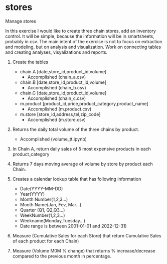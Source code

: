 # stores
Manage stores

In this exercise I would like to create three chain stores, add an inventory control. It will be simple, because the information will be in smartsheets, probably in csv. The main intent of the exercise is not to focus on extraction and modeling, but on analysis and visualization. Work on connecting tables and creating analyses, visyalizations and reports.

1. Create the tables
    - chain.A [date,store_id,product_id,volume] 
        - Accomplished (chain_a.csv)
    - chain.B [date,store_id,product_id,volume] 
        - Accomplished (chain_b.csv)
    - chain.C [date,store_id,product_id,volume] 
        - Accomplished (chain_c.csv)
    - m.product [product_id,price,product_category,product_name]
        - Accomplished (m.product.csv)
    - m.store [store_id,address,tel,zip_code] 
        - Accomplished (m.store.csv)

2. Returns the daily total volume of the three chains by product.
    - Accomplished (volume_tt.ipynb)

3. In Chain A, return daily sales of 5 most expensive products in each product_category

4. Returns 7 days moving average of volume by store by product each Chain.

5. Creates a calendar lookup table that has following information
    - Date(YYYY-MM-DD)
    - Year(YYYY)
    - Month Number(1,2,3...)
    - Month Name(Jan, Fev, Mar...)
    - Quarter (Q1, Q2,Q3...)
    - WeekNumber(1,2,3...)
    - Weekname(Monday,Tuesday...)
    - Date range is between 2001-01-01 and 2022-12-31)

6. Measure (Cumulative Sales for each Store) that return Cumulative Sales of each product for each Chain)

7. Measure (Volume M0M % change) that returns % increase/decrease compared to the previous month in percentage.